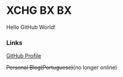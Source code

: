 # XCHG BX BX
Hello GitHub World!


### Links
[GitHub Profile](https://github.com/XchgBxBx)

~~Personal Blog(Portuguese)~~(no longer online)
